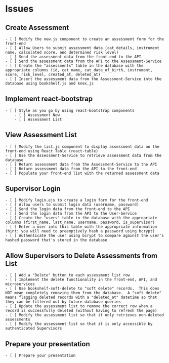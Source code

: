 # Issues

## Create Assessment

    - [ ] Modify the new.js component to create an assessment form for the front-end
    - [ ] Allow Users to submit assessment data (cat details, instrument name, calculated score, and determined risk level)
    - [ ] Send the assessment data from the front-end to the API
    - [ ] Send the assessment data from the API to the Assessment-Service
    - [ ] Create the "assessments" table in the database with the appropriate columns (id, cat_name, cat_date_of_birth, instrument, score, risk_level, created_at, deleted_at)
    - [ ] Insert the assessment data from the Assessment-Service into the database using bookshelf.js and knex.js

## Implement react-bootstrap

    - [ ] Style as you go by using react-bootstrap components
        - [ ] Assessment New
        - [ ] Assessment List

## View Assessment List

    - [ ] Modify the list.js component to display assessment data on the front-end using React Table (react-table)
    - [ ] Use the Assessment-Service to retrieve assessment data from the database
    - [ ] Return assessment data from the Assessment-Service to the API
    - [ ] Return assessment data from the API to the front-end
    - [ ] Populate your front-end list with the returned assessment data

## Supervisor Login

    - [ ] Modify login.ejs to create a login form for the front-end
    - [ ] Allow users to submit login data (username, password)
    - [ ] Send the login data from the front-end to the API
    - [ ] Send the login data from the API to the User-Service
    - [ ] Create the "users" table in the database with the appropriate columns (first_name, last_name, username, password, is_supervisor)
    - [ ] Enter a user into this table with the appropriate information (hint: you will need to preemptively hash a password using bcrypt)
    - [ ] Authenticate the user using bcrypt to compare against the user's hashed password that's stored in the database

## Allow Supervisors to Delete Assessments from List

    - [ ] Add a "Delete" button to each assessment list row
    - [ ] Implement the delete functionality in the front-end, API, and microservices
    - [ ] Use bookshelf-soft-delete to "soft delete" records.  This does NOT mean completely removing them from the database.  A "soft delete" means flagging deleted records with a "deleted_at" datetime so that they can be filtered out by future database queries
    - [ ] Update the assessment list to remove the correct row when a record is successfully deleted (without having to refresh the page)
    - [ ] Modify the assessment list so that it only retrieves non-deleted assessments
    - [ ] Modify the assessment list so that it is only accessible by authenticated Supervisors

## Prepare your presentation

    - [ ] Prepare your presentation
